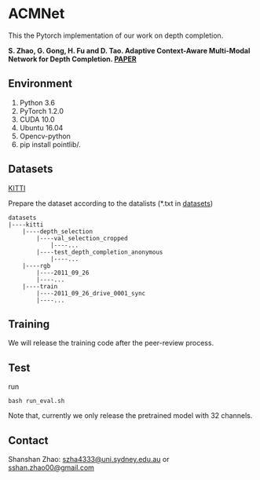 # ACMNet
This the Pytorch implementation of our work on depth completion.

**S. Zhao, G. Gong, H. Fu and D. Tao. Adaptive Context-Aware Multi-Modal Network for Depth Completion. [PAPER]()**


## Environment
1. Python 3.6
2. PyTorch 1.2.0
3. CUDA 10.0
4. Ubuntu 16.04
5. Opencv-python
6. pip install pointlib/.

## Datasets
[KITTI](http://www.cvlibs.net/datasets/kitti/eval_depth.php?benchmark=depth_completion)

Prepare the dataset according to the datalists (*.txt in [datasets](./datasets))
```
datasets
|----kitti 
    |----depth_selection 
        |----val_selection_cropped
            |----...
        |----test_depth_completion_anonymous   
            |----...     
    |----rgb     
        |----2011_09_26
        |----...  
    |----train  
        |----2011_09_26_drive_0001_sync
        |----...      
```

## Training 
We will release the training code after the peer-review process.

## Test
run
```
bash run_eval.sh
```
Note that, currently we only release the pretrained model with 32 channels.

## Contact
Shanshan Zhao: szha4333@uni.sydney.edu.au or sshan.zhao00@gmail.com
